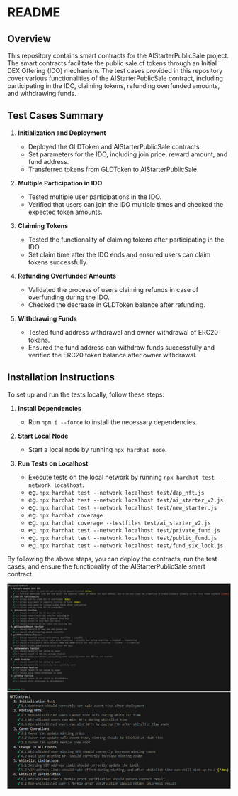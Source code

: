 # README

## Overview
This repository contains smart contracts for the AIStarterPublicSale project. The smart contracts facilitate the public sale of tokens through an Initial DEX Offering (IDO) mechanism. The test cases provided in this repository cover various functionalities of the AIStarterPublicSale contract, including participating in the IDO, claiming tokens, refunding overfunded amounts, and withdrawing funds.

## Test Cases Summary
1. **Initialization and Deployment**
    - Deployed the GLDToken and AIStarterPublicSale contracts.
    - Set parameters for the IDO, including join price, reward amount, and fund address.
    - Transferred tokens from GLDToken to AIStarterPublicSale.

2. **Multiple Participation in IDO**
    - Tested multiple user participations in the IDO.
    - Verified that users can join the IDO multiple times and checked the expected token amounts.

3. **Claiming Tokens**
    - Tested the functionality of claiming tokens after participating in the IDO.
    - Set claim time after the IDO ends and ensured users can claim tokens successfully.

4. **Refunding Overfunded Amounts**
    - Validated the process of users claiming refunds in case of overfunding during the IDO.
    - Checked the decrease in GLDToken balance after refunding.

5. **Withdrawing Funds**
    - Tested fund address withdrawal and owner withdrawal of ERC20 tokens.
    - Ensured the fund address can withdraw funds successfully and verified the ERC20 token balance after owner withdrawal.

## Installation Instructions
To set up and run the tests locally, follow these steps:

1. **Install Dependencies**
    - Run `npm i --force` to install the necessary dependencies.

2. **Start Local Node**
    - Start a local node by running `npx hardhat node`.

3. **Run Tests on Localhost**
    - Execute tests on the local network by running `npx hardhat test --network localhost`.
    - eg. `npx hardhat test --network localhost test/dap_nft.js`
    - eg. `npx hardhat test --network localhost test/ai_starter_v2.js`
    - eg. `npx hardhat test --network localhost test/new_starter.js`
    - eg. `npx hardhat coverage`
    - eg. `npx hardhat coverage --testfiles test/ai_starter_v2.js`
    - eg. `npx hardhat test --network localhost test/private_fund.js`
    - eg. `npx hardhat test --network localhost test/public_fund.js`
    - eg. `npx hardhat test --network localhost test/fund_six_lock.js`



By following the above steps, you can deploy the contracts, run the test cases, and ensure the functionality of the AIStarterPublicSale smart contract.

![Test Results](test-ido.png)
![Test Nft](test-nft.png)